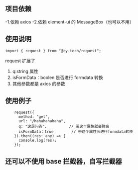 ## 项目依赖

-1.依赖 axios
-2.依赖 element-ui 的 MessageBox（也可以不用）

## 使用说明

```
import { request } from "@cy-tech/request";

```

request 扩展了

1.  q:string 属性
2.  isFormData：boolen 是否进行 formdata 转换  
3.   其他参数都是 axios 的参数

## 使用例子

```
    request({
      method: "get",
      url: "/hahahahahaha",
      q: "这是问答",          // 带这个属性就会弹窗
      isFormData：true        // 带这个属性会进行formdata转换
    }).then((res: any) => {
      console.log(res);
    });
```

## 还可以不使用 base 拦截器，自写拦截器
